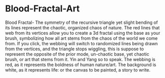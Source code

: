 # Blood-Fractal-Art
Blood Fractal- The symmetry of the recursive triangle yet slight bending of its lines represent the chaotic, organized chaos of nature. The red lines that web from its vertices allow you to create a 3d fractal using the base as your brush, symbolizing how all art stems from the chaos of the world we come from. If you click, the webbing will switch to randomized lines being drawn from the vertices, and the triangle stops wiggling, this is suppose to represent the opposite of the prior mode, un-chaotic base, yet chaotic brush, or art that stems from it. Yin and Yang so to speak. The webbing is red, as it represents the boldness of human nature/art. The background is white, as it represents life: or the canvas to be painted, a story to write.
